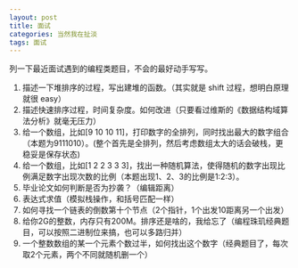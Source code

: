 ```yaml
---
layout: post
title: 面试
categories: 当然我在扯淡
tags: 面试
---
```


列一下最近面试遇到的编程类题目，不会的最好动手写写。

1. 描述一下堆排序的过程，写出建堆的函数。（其实就是 shift 过程，想明白原理就很 easy）
2. 描述快速排序过程，时间复杂度。如何改进（只要看过维斯的《数据结构域算法分析》就毫无压力）
3. 给一个数组，比如[9 10 10 11]，打印数字的全排列，同时找出最大的数字组合（本题为9111010）。(整个首先是全排列，然后考虑数组太大的话会破栈，更稳妥是保存状态)
4. 给一个数组，比如[1 2 2 3 3 3]，找出一种随机算法，使得随机的数字出现比例满足数字出现次数的比例（本题出现1、2、3的比例是1:2:3）。
5. 毕业论文如何判断是否为抄袭？（编辑距离）
6. 表达式求值（模拟栈操作，和括号匹配一样）
7. 如何寻找一个链表的倒数第十个节点（2个指针，1个出发10距离另一个出发）
8. 给你2G的整数，内存只有200M。排序还是啥的，我给忘了（编程珠玑经典题目，可以按照二进制位来搞，也可以多路归并）
9. 一个整数数组的某一个元素个数过半，如何找出这个数字（经典题目了，每次取2个元素，两个不同就随机删一个）

